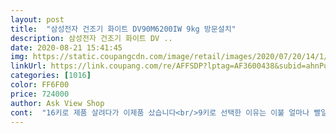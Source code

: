```yaml
---
layout: post 
title:  "삼성전자 건조기 화이트 DV90M6200IW 9kg 방문설치" 
description: 삼성전자 건조기 화이트 DV ..
date: 2020-08-21 15:41:45 
img: https://static.coupangcdn.com/image/retail/images/2020/07/20/14/1/0f93c5b5-84e1-4502-83c5-40abcd6376e5.jpg 
linkUrl: https://link.coupang.com/re/AFFSDP?lptag=AF3600438&subid=ahnPublicAsk&pageKey=1852643636&itemId=3149133411&vendorItemId=71136727546&traceid=V0-113-172fea20c67b925b 
categories: [1016] 
color: FF6F00 
price: 724000 
author: Ask View Shop 
cont:  "16키로 제품 살려다가 이제품 샀습니다<br/>9키로 선택한 이유는 이불 얼마나 빨일이 있을까 여서였습니다.<br/><br/>9키로는 34 인 가족이 쓰기엔 적당한 크기 인것 같습니다<br/>개인적으로 큰 이불은 역시 빨래방에서 세탁 and amp;건조가 짱인거 같네요<br/>굳이 큰거 안따지는 분, 이불 자주 세탁하는분 아님 추천드립니다<br/>배송기다렸다 수건건조했다가 저도깜놀했네요ㅠ먼지땜에ㅠ거실쇼파옆에 설치했는데 베란다로갈지 세탁실로갈지살짝고민요.<br/>소음^^<br/>시간이 되는 사람이 남편이라서 남편이 설치기사님이랑 시간 조율하고 물건 받았는데 바로바로 챡챡챡! 친절하게 잘해주셔서 너무 좋았습니다! 장마철이라 날씨도 꿉꿉한데 정말 감사드려요☺ 친정에서 건조기 사용하다가 신혼집엔 없어서 너무 불편했는데 이젠 건조기 돌릴수 있으니 삶의 질 상승의 길을 걷습니다ㅋㅋㅋ 최고최고!<br/>신혼집에 둘 건조기 찾아보다가 쿠팡으로 구매하게 되었어요!<br/>아이가 있는 집입니다<br/>최근 연속된 비로 아이옷 말리는게 너무 힘들어서<br/>큰용량과9키로사이에서 고민많이했는데요.<br/>두꺼운이불은 친정에서하려구요ㅎ실제로 보니까,그렇게 작지않아요.<br/>밀려서하는편이 아니라4인가족도 거뜬할것같네요.<br/>다만색상미스인것같아요ㅎ메탈도할걸ㅋ<br/>" 
---
```

